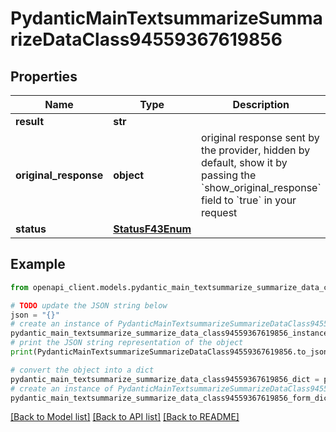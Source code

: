 # PydanticMainTextsummarizeSummarizeDataClass94559367619856


## Properties

Name | Type | Description | Notes
------------ | ------------- | ------------- | -------------
**result** | **str** |  | 
**original_response** | **object** | original response sent by the provider, hidden by default, show it by passing the &#x60;show_original_response&#x60; field to &#x60;true&#x60; in your request | [optional] 
**status** | [**StatusF43Enum**](StatusF43Enum.md) |  | 

## Example

```python
from openapi_client.models.pydantic_main_textsummarize_summarize_data_class94559367619856 import PydanticMainTextsummarizeSummarizeDataClass94559367619856

# TODO update the JSON string below
json = "{}"
# create an instance of PydanticMainTextsummarizeSummarizeDataClass94559367619856 from a JSON string
pydantic_main_textsummarize_summarize_data_class94559367619856_instance = PydanticMainTextsummarizeSummarizeDataClass94559367619856.from_json(json)
# print the JSON string representation of the object
print(PydanticMainTextsummarizeSummarizeDataClass94559367619856.to_json())

# convert the object into a dict
pydantic_main_textsummarize_summarize_data_class94559367619856_dict = pydantic_main_textsummarize_summarize_data_class94559367619856_instance.to_dict()
# create an instance of PydanticMainTextsummarizeSummarizeDataClass94559367619856 from a dict
pydantic_main_textsummarize_summarize_data_class94559367619856_form_dict = pydantic_main_textsummarize_summarize_data_class94559367619856.from_dict(pydantic_main_textsummarize_summarize_data_class94559367619856_dict)
```
[[Back to Model list]](../README.md#documentation-for-models) [[Back to API list]](../README.md#documentation-for-api-endpoints) [[Back to README]](../README.md)


